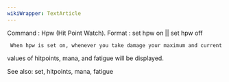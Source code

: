 ```yaml
---
wikiWrapper: TextArticle
---
```

Command : Hpw (Hit Point Watch).
Format  : set hpw on || set hpw off

     When hpw is set on, whenever you take damage your maximum and current
values of hitpoints, mana, and fatigue will be displayed.

See also: set, hitpoints, mana, fatigue
